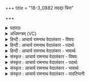+++
title = "18-3_0882 तदद्या चित्त"

+++
<details><summary>पदपाठः</summary>

त꣢त्। अ꣣द्य꣢। अ꣣। द्य꣢। चि꣣त्। ते। उक्थि꣡नः꣢। अ꣡नु꣢꣯। स्तु꣡वन्ति। पूर्व꣡था꣢। वृ꣡ष꣢꣯पत्नीः। वृ꣡ष꣢꣯। प꣣त्नीः। अपः꣢। ज꣢य। दिवे꣡दि꣢वे। दि꣣वे꣢। दि꣣वे। ८८२।
</details>

<details><summary>अधिमन्त्रम् (VC)</summary>

- इन्द्रः
- गोषूक्त्यश्वसूक्तिनौ काण्वायनौ
- उष्णिक्
- ऋषभः
</details>

<details><summary>हिन्दी : आचार्य रामनाथ वेदालंकार - विषयः</summary>

अगले मन्त्र में फिर उन्हीं परमेश्वर,आचार्य और राजा को सम्बोधन है।
</details>

<details><summary>हिन्दी : आचार्य रामनाथ वेदालंकार - पदार्थः</summary>

पदार्थान्वय -  हे इन्द्र अर्थात् परमात्मन् आचार्य वा राजन् ! (पूर्वथा) पूर्वकाल के समान (अद्य) आज भी (उक्थिनः) स्तोताजन, शास्त्रों का अध्ययन करनेवाले शिष्यजन वा प्रशंसक प्रजाजन (ते) आपके (तत्) उस आनन्द-ज्ञान-बल-धन-प्रदान आदि के कर्म की (अनु स्तुवन्ति) अनुक्रम से स्तुति करते हैं। आप (दिवे दिवे) प्रतिदिन (वृषपत्नीः) वृष अर्थात् धर्म जिनका रक्षक है, ऐसे (अपः) कर्मों को (जय) वश में कीजिए व हमें प्राप्त कराइये, जैसे सूर्यरूप इन्द्र (वृषपत्नीः) बादल जिनका पति है, ऐसे (अपः) जलों को वश करता तथा बरसाता है ॥३॥ इस मन्त्र में श्लिष्ट व्यङ्ग्योपमालङ्कार है ॥३॥
</details>

<details><summary>हिन्दी : आचार्य रामनाथ वेदालंकार - भावार्थः</summary>

भावार्थ -  जैसे परमेश्वर सबके हृदय में धर्म की प्ररेणा करता है,वैसे ही गुरुजनों को शिष्यों में और राजा को प्रजाजनों में धर्म की प्रेरणा सदा करनी चाहिए ॥३॥
</details>

<details><summary>संस्कृत : आचार्य रामनाथ वेदालंकार - विषयः</summary>

अथ पुनरपि त एव सम्बोध्यन्ते।
</details>

<details><summary>संस्कृत : आचार्य रामनाथ वेदालंकार - पदार्थः</summary>

पदार्थान्वय -  हे इन्द्र परमात्मन्, आचार्य राजन् वा ! (पूर्वथा) पूर्वस्मिन् काले इव (अद्य) अस्मिन् कालेऽपि (उक्थिनः) स्तोतारो जनाः, शास्त्राध्येतारः शिष्याः, प्रशंसकाः प्रजाजना वा (ते) तव (तत्) आनन्दज्ञानबलधनप्रदानादिकं कर्म (अनु स्तुवन्ति) अनुक्रमेण कीर्तयन्ति। त्वम् (दिवेदिवे) प्रतिदिनम् (वृषपत्नीः) वृषो धर्मः पतिः रक्षको यासां ताः (अपः) कर्माणि (जय) वशे कुरु, अस्मान् प्रापय, यथा सूर्यरूपः इन्द्रः (वृषपत्नीः) वृषो मेघः पतिर्यासां ताः (अपः) उदकानि जयति वशीकरोति, वशीकृत्य च वर्षति ॥३॥ अत्र श्लिष्टा व्यङ्ग्योपमा ॥३॥
</details>

<details><summary>संस्कृत : आचार्य रामनाथ वेदालंकार - भावार्थः</summary>

भावार्थ -  यथा परमेश्वरः सर्वेषां हृदि धर्मप्रेरणां करोति तथैव गुरुभिः शिष्येषु नृपेण च प्रजाजनेषु धर्मप्रेरणा सदैव कार्या ॥३॥
</details>

<details><summary>संस्कृत : आचार्य रामनाथ वेदालंकार - पादटिप्पनी</summary>

टिप्पनी -   १. ऋ० ८।१५।६,अथ० २०।६१।३।
</details>